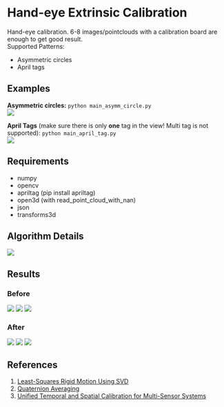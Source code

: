 # Hand-eye Extrinsic Calibration

Hand-eye calibration. 6-8 images/pointclouds with a calibration board are enough to get good result.  
Supported Patterns:
- Asymmetric circles
- April tags

## Examples
__Asymmetric circles:__ `python main_asymm_circle.py`  
![](./img/asymm_circle_example.png)

__April Tags__ (make sure there is only __one__ tag in the view! Multi tag is not supported): `python main_april_tag.py`  
![](./img/april_tag_example.png)


## Requirements
- numpy
- opencv
- apriltag (pip install apriltag)
- open3d (with read_point_cloud_with_nan)
- json
- transforms3d

## Algorithm Details
![](./img/hand-eye%20calibration.png)

## Results
### Before
![](./img/before_traj.png)
![](./img/before_xyz.png)
![](./img/before_rpy.png)

### After
![](./img/after_traj.png)
![](./img/after_xyz.png)
![](./img/after_rpy.png)

## References
1. [Least-Squares Rigid Motion Using SVD](https://igl.ethz.ch/projects/ARAP/svd_rot.pdf)
2. [Quaternion Averaging](https://ntrs.nasa.gov/archive/nasa/casi.ntrs.nasa.gov/20070017872.pdf)
3. [Unified Temporal and Spatial Calibration for Multi-Sensor Systems](https://furgalep.github.io/bib/furgale_iros13.pdf)